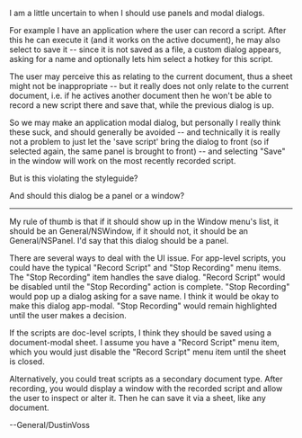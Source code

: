 I am a little uncertain to when I should use panels and modal dialogs.

For example I have an application where the user can record a script. After this he can execute it (and it works on the active document), he may also select to save it -- since it is not saved as a file, a custom dialog appears, asking for a name and optionally lets him select a hotkey for this script.

The user may perceive this as relating to the current document, thus a sheet might not be inappropriate -- but it really does not only relate to the current document, i.e. if he actives another document then he won't be able to record a new script there and save that, while the previous dialog is up.

So we may make an application modal dialog, but personally I really think these suck, and should generally be avoided -- and technically it is really not a problem to just let the 'save script' bring the dialog to front (so if selected again, the same panel is brought to front) -- and selecting "Save" in the window will work on the most recently recorded script.

But is this violating the styleguide?

And should this dialog be a panel or a window?

----

My rule of thumb is that if it should show up in the Window menu's list, it should be an General/NSWindow, if it should not, it should be an General/NSPanel. I'd say that this dialog should be a panel.

There are several ways to deal with the UI issue. For app-level scripts, you could have the typical "Record Script" and "Stop Recording" menu items. The "Stop Recording" item handles the save dialog. "Record Script" would be disabled until the "Stop Recording" action is complete. "Stop Recording" would pop up a dialog asking for a save name. I think it would be okay to make this dialog app-modal. "Stop Recording" would remain highlighted until the user makes a decision.

If the scripts are doc-level scripts, I think they should be saved using a document-modal sheet. I assume you have a "Record Script" menu item, which you would just disable the "Record Script" menu item until the sheet is closed.

Alternatively, you could treat scripts as a secondary document type. After recording, you would display a window with the recorded script and allow the user to inspect or alter it. Then he can save it via a sheet, like any document.

--General/DustinVoss